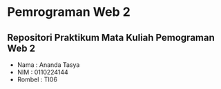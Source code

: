 # Pemrograman Web 2
## Repositori Praktikum Mata Kuliah Pemograman Web 2
- Nama : Ananda Tasya
- NIM : 0110224144
- Rombel : TI06